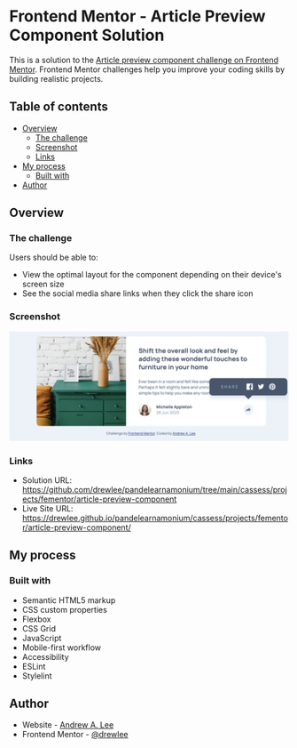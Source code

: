# Frontend Mentor - Article Preview Component Solution

This is a solution to the [Article preview component challenge on Frontend Mentor](https://www.frontendmentor.io/challenges/article-preview-component-dYBN_pYFT). Frontend Mentor challenges help you improve your coding skills by building realistic projects.

## Table of contents

- [Overview](#overview)
  - [The challenge](#the-challenge)
  - [Screenshot](#screenshot)
  - [Links](#links)
- [My process](#my-process)
  - [Built with](#built-with)
- [Author](#author)

## Overview

### The challenge

Users should be able to:

- View the optimal layout for the component depending on their device's screen size
- See the social media share links when they click the share icon

### Screenshot

![Article preview component solution screenshot](./screenshot.png)

### Links

- Solution URL: https://github.com/drewlee/pandelearnamonium/tree/main/cassess/projects/fementor/article-preview-component
- Live Site URL: https://drewlee.github.io/pandelearnamonium/cassess/projects/fementor/article-preview-component/

## My process

### Built with

- Semantic HTML5 markup
- CSS custom properties
- Flexbox
- CSS Grid
- JavaScript
- Mobile-first workflow
- Accessibility
- ESLint
- Stylelint

## Author

- Website - [Andrew A. Lee](https://github.com/drewlee)
- Frontend Mentor - [@drewlee](https://www.frontendmentor.io/profile/drewlee)
